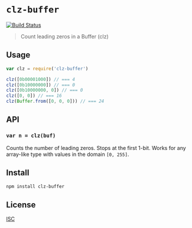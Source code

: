 # `clz-buffer`

[![Build Status](https://travis-ci.org/emilbayes/clz-buffer.svg?branch=master)](https://travis-ci.org/emilbayes/clz-buffer)

> Count leading zeros in a Buffer (clz)

## Usage

```js
var clz = require('clz-buffer')

clz([0b00001000]) // === 4
clz([0b10000000]) // === 0
clz([0b10000000, 0]) // === 0
clz([0, 0]) // === 16
clz(Buffer.from([0, 0, 0])) // === 24
```

## API

### `var n = clz(buf)`

Counts the number of leading zeros. Stops at the first 1-bit. Works for any
array-like type with values in the domain `[0, 255]`.

## Install

```sh
npm install clz-buffer
```

## License

[ISC](LICENSE)
